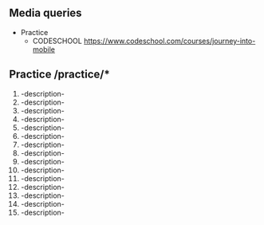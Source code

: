 ## Media queries
- Practice
  - CODESCHOOL https://www.codeschool.com/courses/journey-into-mobile

## Practice /practice/*
1. -description-
2. -description-
3. -description-
4. -description-
5. -description-
6. -description-
7. -description-
8. -description-
9. -description-
10. -description-
11. -description-
12. -description-
13. -description-
14. -description-
15. -description-